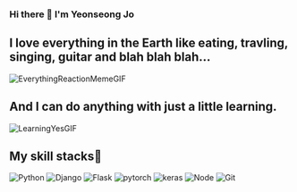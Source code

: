 ### Hi there 👋 I'm Yeonseong Jo
<h2> I love everything in the Earth like eating, travling, singing, guitar and blah blah blah...</h2>

![EverythingReactionMemeGIF](https://user-images.githubusercontent.com/76899755/216822373-8de269bd-8f0f-4b8f-b3a1-079acf89621e.gif)


<h2> And I can do anything with just a little learning.</h2>

![LearningYesGIF](https://user-images.githubusercontent.com/76899755/216823006-8bd8f2b5-69d5-4bab-8779-2e7c58367b0e.gif)

<h2> My skill stacks🧩</h2>

![Python](https://img.shields.io/badge/-Python-#3776AB?style=flat&logo=Python)
![Django](https://img.shields.io/badge/-django-#092E20?style=flat&logo=django)
![Flask](https://img.shields.io/badge/-flask-#000000?style=flat&logo=flask)
![pytorch](https://img.shields.io/badge/-pytorch-#EE4C2C?style=flar&logo=pytorch)
![keras](https://img.shields.io/badge/-keras-#D00000?style=flat&logo=keras)
![Node](https://img.shields.io/badge/-NodeJs-#339933?style=flat&logo=node.js)
![Git](https://img.shields.io/badge/-Git-#F05032?style=flat&logo=git)
<!--
**jjo3ys/jjo3ys** is a ✨ _special_ ✨ repository because its `README.md` (this file) appears on your GitHub profile.

Here are some ideas to get you started:

- 🔭 I’m currently working on ...
- 🌱 I’m currently learning ...
- 👯 I’m looking to collaborate on ...
- 🤔 I’m looking for help with ...
- 💬 Ask me about ...
- 📫 How to reach me: ...
- 😄 Pronouns: ...
- ⚡ Fun fact: ...
-->
